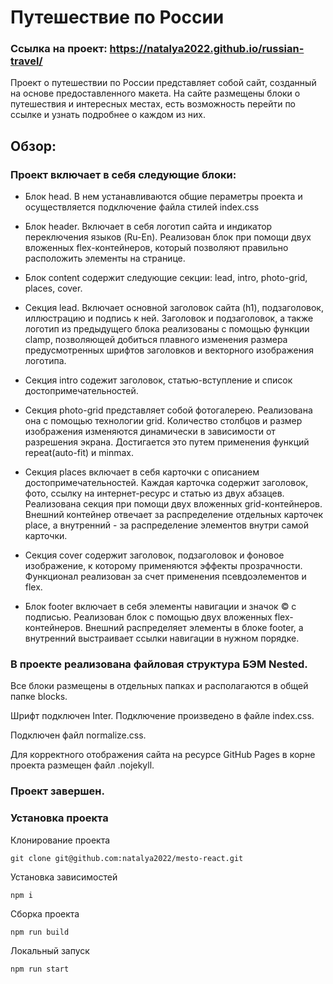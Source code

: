 # Путешествие по России

### Ссылка на проект: https://natalya2022.github.io/russian-travel/

Проект о путешествии по России представляет собой сайт, созданный на основе предоставленного макета. На сайте размещены блоки о путешествия и интересных местах, есть возможность перейти по ссылке и узнать подробнее о каждом из них.

## Обзор:
### Проект включает в себя следующие блоки:
* Блок head. В нем устанавливаются общие пераметры проекта и осуществляется подключение файла стилей index.css

* Блок header. Включает в себя логотип сайта и индикатор переключения языков (Ru-En). Реализован блок при помощи двух вложенных flex-контейнеров, который позволяют правильно расположить элементы на странице.

* Блок content содержит следующие секции: lead, intro, photo-grid, places, cover.

* Секция lead. Включает основной заголовок сайта (h1), подзаголовок, иллюстрацию и подпись к ней. Заголовок и подзаголовок, а также логотип из предыдущего блока реализованы с помощью функции clamp, позволяющей добиться плавного изменения размера предусмотренных шрифтов заголовков и векторного изображения логотипа. 

* Секция intro содежит заголовок, статью-вступление и список достопримечательностей.

* Секция photo-grid представляет собой фотогалерею. Реализована она с помощью технологии grid. Количество столбцов и размер изображения изменяются динамически в зависимости от разрешения экрана. Достигается это путем применения функций repeat(auto-fit) и minmax.

* Секция places включает в себя карточки с описанием достопримечательностей. Каждая карточка содержит заголовок, фото, ссылку на интернет-ресурс и статью из двух абзацев. Реализована секция при помощи двух вложенных grid-контейнеров. Внешний контейнер отвечает за распределение отдельных карточек place, а внутренний - за распределение элементов внутри самой карточки.

* Секция cover содержит заголовок, подзаголовок и фоновое изображение, к которому применяются эффекты прозрачности. Функционал реализован за счет применения псевдоэлементов и flex.

* Блок footer включает в себя элементы навигации и значок © с подписью. Реализован блок с помощью двух вложенных flex-контейнеров. Внешний распределяет элементы в блоке footer, а внутренний выстраивает ссылки навигации в нужном порядке.

### В проекте реализована файловая структура БЭМ Nested.
Все блоки размещены в отдельных папках и располагаются в общей папке blocks.

Шрифт подключен Inter. Подключение произведено в файле index.css.

Подключен файл normalize.css.

Для корректного отображения сайта на ресурсе GitHub Pages в корне проекта размещен файл .nojekyll.

### Проект завершен.

### Установка проекта
Клонирование проекта
```
git clone git@github.com:natalya2022/mesto-react.git
```
Установка зависимостей
```
npm i
```
Сборка проекта
```
npm run build
```
Локальный запуск
```
npm run start
```






